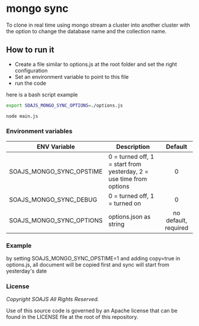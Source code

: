 # mongo sync

To clone in real time using mongo stream a cluster into another cluster with the option to change the database name and the collection name.

## How to run it

- Create a file similar to options.js at the root folder and set the right configuration 
- Set an environment variable to point to this file
- run the code

here is a bash script example 
```bash
export SOAJS_MONGO_SYNC_OPTIONS=./options.js

node main.js
```

### Environment variables
ENV Variable                | Description                                                           | Default
---                         | -----                                                                 | :---:
SOAJS_MONGO_SYNC_OPSTIME    | 0 = turned off, 1 = start from yesterday, 2 = use time from options   | 0
SOAJS_MONGO_SYNC_DEBUG      | 0 = turned off, 1 = turned on                                         | 0
SOAJS_MONGO_SYNC_OPTIONS    | options.json as string                                                | no default, required

### Example
by setting SOAJS_MONGO_SYNC_OPSTIME=1 and adding copy=true in options.js, all document will be copied first and sync will start from yesterday's date

### License
*Copyright SOAJS All Rights Reserved.*

Use of this source code is governed by an Apache license that can be found in the LICENSE file at the root of this repository.
